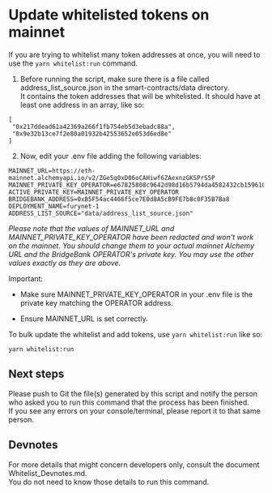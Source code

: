 # Update whitelisted tokens on mainnet

If you are trying to whitelist many token addresses at once, you will need to use the `yarn whitelist:run` command.

1) Before running the script, make sure there is a file called address_list_source.json in the smart-contracts/data directory.  
It contains the token addresses that will be whitelisted. It should have at least one address in an array, like so:
```
[
 "0x217ddead61a42369a266f1fb754eb5d3ebadc88a",
 "0x9e32b13ce7f2e80a01932b42553652e053d6ed8e"
]
```

2) Now, edit your .env file adding the following variables:
```
MAINNET_URL=https://eth-mainnet.alchemyapi.io/v2/ZGe5q0xD06oCAHiwf6ZAexnzGKSPrS5P
MAINNET_PRIVATE_KEY_OPERATOR=e67825808c9642d98d16b5794da4582432cb159610ff3934e8a0bac074e725f2
ACTIVE_PRIVATE_KEY=MAINNET_PRIVATE_KEY_OPERATOR
BRIDGEBANK_ADDRESS=0xB5F54ac4466f5ce7E0d8A5cB9FE7b8c0F35B7Ba8
DEPLOYMENT_NAME=furynet-1
ADDRESS_LIST_SOURCE="data/address_list_source.json"
```
_Please note that the values of MAINNET_URL and MAINNET_PRIVATE_KEY_OPERATOR have been redacted and won't work on the mainnet. You should change them to your actual mainnet Alchemy URL and the BridgeBank OPERATOR's private key. You may use the other values exactly as they are above._

Important:
- Make sure MAINNET_PRIVATE_KEY_OPERATOR in your .env file is the private key matching the OPERATOR address.

- Ensure MAINNET_URL is set correctly.  

To bulk update the whitelist and add tokens, use `yarn whitelist:run` like so:

```
yarn whitelist:run
```

## Next steps
Please push to Git the file(s) generated by this script and notify the person who asked you to run this command that the process has been finished.  
If you see any errors on your console/terminal, please report it to that same person.

## Devnotes
For more details that might concern developers only, consult the document Whitelist_Devnotes.md.  
You do not need to know those details to run this command.  